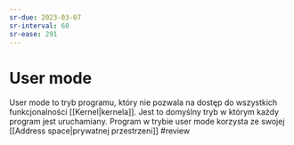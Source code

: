 ```yaml
---
sr-due: 2023-03-07
sr-interval: 60
sr-ease: 291
---
```


# User mode
User mode to tryb programu, który nie pozwala na dostęp do wszystkich funkcjonalności [[Kernel|kernela]]. Jest to domyślny tryb w którym każdy program jest uruchamiany. Program w trybie user mode korzysta ze swojej [[Address space|prywatnej przestrzeni]]
#review